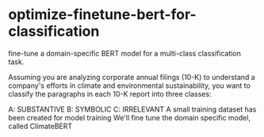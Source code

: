 # optimize-finetune-bert-for-classification
fine-tune a domain-specific BERT model for a multi-class classification task.

Assuming you are analyzing corporate annual filings (10-K) to understand a company's efforts in climate and environmental sustainability, you want to classify the paragraphs in each 10-K report into three classes:

A: SUBSTANTIVE
B: SYMBOLIC
C: IRRELEVANT
A small training dataset has been created for model training
We'll fine tune the domain specific model, called ClimateBERT
